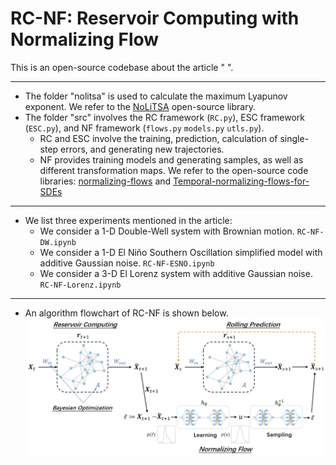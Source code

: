 # RC-NF: Reservoir Computing with Normalizing Flow
 This is an open-source codebase about the article " ".
***
* The folder "nolitsa" is used to calculate the maximum Lyapunov exponent. We refer to the [NoLiTSA](https://github.com/manu-mannattil/nolitsa "NoLiTSA") open-source library.
* The folder "src" involves the RC framework (`RC.py`), ESC framework (`ESC.py`), and NF framework (`flows.py` `models.py` `utls.py`).
  * RC and ESC involve the training, prediction, calculation of single-step errors, and generating new trajectories.
  * NF provides training models and generating samples, as well as different transformation maps. We refer to the open-source code libraries: [normalizing-flows](https://github.com/tonyduan/normalizing-flows "tonyduan/normalizing-flows") and [Temporal-normalizing-flows-for-SDEs](https://github.com/Yubin-Lu/Temporal-normalizing-flows-for-SDEs "Yubin-Lu/Temporal-normalizing-flows-for-SDEs")
***
* We list three experiments mentioned in the article:
  * We consider a 1-D Double-Well system with Brownian motion. `RC-NF-DW.ipynb`
  * We consider a 1-D El Niño Southern Oscillation simplified model with additive Gaussian noise. `RC-NF-ESNO.ipynb`
  * We consider a 3-D El Lorenz system with additive Gaussian noise. `RC-NF-Lorenz.ipynb`
***
* An algorithm flowchart of RC-NF is shown below.
![R-NF](https://github.com/Fangransto/RC-NF/blob/main/rc-nf.jpg "RC-NF")

 





